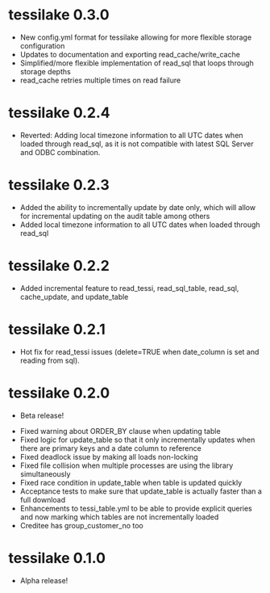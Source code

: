 # tessilake 0.3.0
- New config.yml format for tessilake allowing for more flexible storage configuration
- Updates to documentation and exporting read_cache/write_cache
- Simplified/more flexible implementation of read_sql that loops through storage depths
- read_cache retries multiple times on read failure

# tessilake 0.2.4
- Reverted: Adding local timezone information to all UTC dates when loaded through read_sql, as it is not compatible with latest SQL Server and ODBC combination.

# tessilake 0.2.3
- Added the ability to incrementally update by date only, which will allow for incremental updating on the audit table among others
- Added local timezone information to all UTC dates when loaded through read_sql

# tessilake 0.2.2
- Added incremental feature to read_tessi, read_sql_table, read_sql, cache_update, and update_table

# tessilake 0.2.1
- Hot fix for read_tessi issues (delete=TRUE when date_column is set and reading from sql).

# tessilake 0.2.0

* Beta release!
- Fixed warning about ORDER_BY clause when updating table
- Fixed logic for update_table so that it only incrementally updates when there are primary keys and a date column to reference
- Fixed deadlock issue by making all loads non-locking
- Fixed file collision when multiple processes are using the library simultaneously
- Fixed race condition in update_table when table is updated quickly
- Acceptance tests to make sure that update_table is actually faster than a full download
- Enhancements to tessi_table.yml to be able to provide explicit queries and now marking which tables are not incrementally loaded 
- Creditee has group_customer_no too 

# tessilake 0.1.0

* Alpha release!
